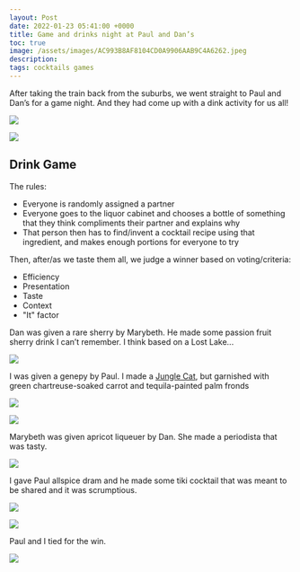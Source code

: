 ```yaml
---
layout: Post
date: 2022-01-23 05:41:00 +0000
title: Game and drinks night at Paul and Dan’s
toc: true
image: /assets/images/AC993B8AF8104CD0A9906AAB9C4A6262.jpeg
description: 
tags: cocktails games
---
```


After taking the train back from the suburbs, we went straight to Paul and Dan’s for a game night\.
And they had come up with a dink activity for us all\!

![](/assets/images/89C12FD86AB3444A91D94F4BFD32380A.jpeg)

![](/assets/images/0B87314556484302BBF6D7EF2FC2442C.jpeg)

## Drink Game
The rules:
- Everyone is randomly assigned a partner
- Everyone goes to the liquor cabinet and chooses a bottle of something that they think compliments their partner and explains why
- That person then has to find/invent a cocktail recipe using that ingredient, and makes enough portions for everyone to try

Then, after/as we taste them all, we judge a winner based on voting/criteria:
- Efficiency
- Presentation
- Taste
- Context
- "It" factor

Dan was given a rare sherry by Marybeth\. He made some passion fruit sherry drink I can’t remember\. I think based on a Lost Lake\.\.\.

![](/assets/images/1E97B55748A54BF69A86E6467F04AA8F.jpeg)

I was given a genepy by Paul\. I made a [Jungle Cat](https://imbibemagazine.com/recipe/jungle-cat-from-j-and-tonys/), but garnished with green chartreuse\-soaked carrot and tequila\-painted palm fronds

![](/assets/images/81A620192F934D4D8528EA1712DE7D97.jpeg)

![](/assets/images/28DC2E74E9BC42458CC98ABAF09D230A.jpeg)

Marybeth was given apricot liqueuer by Dan\. She made a periodista that was tasty\.

![](/assets/images/B49CF9EA6FE449CA9FB359B2AF0C98D0.jpeg)

I gave Paul allspice dram and he made some tiki cocktail that was meant to be shared and it was scrumptious\.

![](/assets/images/F3D3FDBA3D174AC5BC551B6E9363CD81.jpeg)

![](/assets/images/1A8179505F1C4B719E2645DF76F752B7.jpeg)

Paul and I tied for the win\.

![](/assets/images/EEE6362553BF4D05AFCB02DCF35B0737.jpeg)
